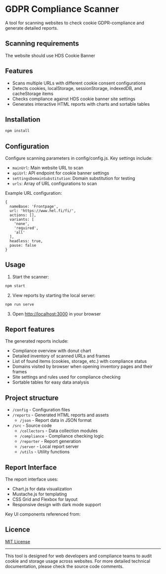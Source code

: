 # GDPR Compliance Scanner

A tool for scanning websites to check cookie GDPR-compliance and generate detailed reports.

## Scanning requirements

The website should use HDS Cookie Banner

## Features

* Scans multiple URLs with different cookie consent configurations
* Detects cookies, localStorage, sessionStorage, indexedDB, and cacheStorage items
* Checks compliance against HDS cookie banner site settings
* Generates interactive HTML reports with charts and sortable tables

## Installation

```bash
npm install
```

## Configuration

Configure scanning parameters in config/config.js. Key settings include:

* `mainUrl`: Main website URL to scan
* `apiUrl`: API endpoint for cookie banner settings
* `settingsDomainSubstitution`: Domain substitution for testing
* `urls`: Array of URL configurations to scan

Example URL configuration:

```JS
{
  nameBase: 'Frontpage',
  url: 'https://www.hel.fi/fi/',
  actions: [],
  variants: [
    'none',
    'required',
    'all'
  ],
  headless: true,
  pause: false
}
```

## Usage

1. Start the scanner:

```bash
npm start
```

2. View reports by starting the local server:

```bash
npm run serve
```

3. Open [http://localhost:3000](http://localhost:3000) in your browser

## Report features

The generated reports include:

* Compliance overview with donut chart
* Detailed inventory of scanned URLs and frames
* List of found items (cookies, storage, etc.) with compliance status
* Domains visited by browser when opening inventory pages and their frames
* Site settings and rules used for compliance checking
* Sortable tables for easy data analysis

## Project structure

* `/config` - Configuration files
* `/reports` - Generated HTML reports and assets
  * `/json` - Report data in JSON format
* `/src` - Source code
  * `/collectors` - Data collection modules
  * `/compliance` - Compliance checking logic
  * `/reporter` - Report generation
  * `/server` - Local report server
  * `/utils` - Utility functions

## Report Interface

The report interface uses:

* Chart.js for data visualization
* Mustache.js for templating
* CSS Grid and Flexbox for layout
* Responsive design with dark mode support

Key UI components referenced from:

## Licence

[MIT License](LICENCE)

---

This tool is designed for web developers and compliance teams to audit cookie and storage usage across websites. For more detailed technical documentation, please check the source code comments.
